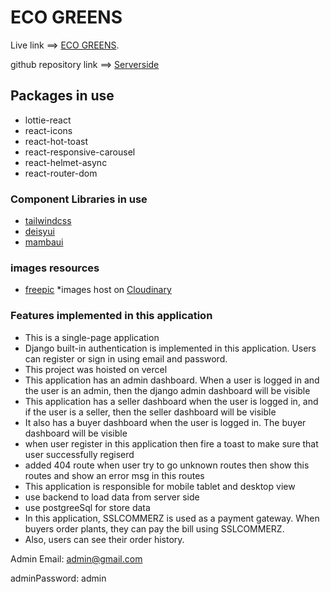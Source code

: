 # ECO GREENS

Live link ==> [ECO GREENS](https://eco-greens-client.vercel.app/).

github repository link ==> [Serverside](https://github.com/mdmasudrana271/eco-greens)

## Packages in use

* lottie-react
* react-icons
* react-hot-toast
* react-responsive-carousel
* react-helmet-async
* react-router-dom


### Component Libraries in use

* [tailwindcss](https://tailwindcss.com/docs/installation)
* [deisyui](https://daisyui.com/components/)
* [mambaui](https://www.mambaui.com/)

### images resources

* [freepic](https://www.freepik.com/)
*images host on [Cloudinary](https://cloudinary.com/)

### Features implemented in this application

* This is a single-page application
* Django built-in authentication is implemented in this application. Users can register or sign in using email and password.
* This project was hoisted on vercel
* This application has an admin dashboard.  When a user is logged in and the user is an admin, then the django admin dashboard will be visible
* This application has a seller dashboard  when the user is logged in, and if the user is a seller, then the seller dashboard will be visible
* It also has a buyer dashboard when the user is logged in. The buyer dashboard will be visible
* when user register in this application then fire a toast to make sure that user successfully regiserd
* added 404 route when user try to go unknown routes then show this routes and show an error msg in this routes
* This application is responsible for mobile tablet and desktop view
* use backend to load data from server side
* use postgreeSql for store data
* In this application, SSLCOMMERZ is used as a payment gateway. When buyers order plants, they can pay the bill using SSLCOMMERZ.
* Also, users can see their order history.


Admin Email: admin@gmail.com

adminPassword: admin
